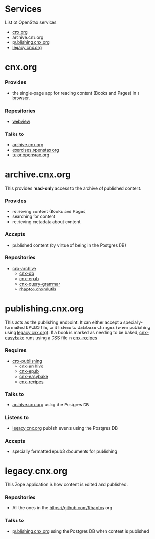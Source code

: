 # Services
List of OpenStax services
  - [cnx.org](#cnxorg)
  - [archive.cnx.org](#archivecnxorg)
  - [publishing.cnx.org](#publishingcnxorg)
  - [legacy.cnx.org](#legacycnxorg)

  # cnx.org

  ### Provides

  - the single-page app for reading content (Books and Pages) in a browser.


  ### Repositories
  - [webview](https://github.com/Connexions/webview)

  ### Talks to

  - [archive.cnx.org](#archivecnxorg)
  - [exercises.openstax.org](https://github.com/openstax/exercises)
  - [tutor.openstax.org](https://github.com/openstax/tutor)


  # archive.cnx.org

  This provides **read-only** access to the archive of published content.

  ### Provides

  - retrieving content (Books and Pages)
  - searching for content
  - retrieving metadata about content


  ### Accepts

  - published content (by virtue of being in the Postgres DB)


  ### Repositories

  - [cnx-archive](https://github.com/Connexions/cnx-archive)
    - [cnx-db](https://github.com/Connexions/cnx-db)
    - [cnx-epub](https://github.com/Connexions/cnx-epub)
    - [cnx-query-grammar](https://github.com/Connexions/cnx-query-grammar)
    - [rhaptos.cnxmlutils](https://github.com/Connexions/rhaptos.cnxmlutils)


  # publishing.cnx.org

  This acts as the publishing endpoint. It can either accept a specially-formatted EPUB3 file, or it listens to database changes (when publishing using [legacy.cnx.org](#legacycnxorg)). If a book is marked as needing to be baked, [cnx-easybake](https://github.com/Connexions/cnx-easybake) runs using a CSS file in [cnx-recipes](https://github.com/Connexions/cnx-recipes)

  ### Requires
  - [cnx-publishing](https://github.com/Connexions/cnx-publishing)
    - [cnx-archive](https://github.com/Connexions/cnx-archive)
    - [cnx-epub](https://github.com/Connexions/cnx-epub)
    - [cnx-easybake](https://github.com/Connexions/cnx-easybake)
    - [cnx-recipes](https://github.com/Connexions/cnx-recipes)

  ### Talks to
  - [archive.cnx.org](#archivecnxorg) using the Postgres DB

  ### Listens to
  - [legacy.cnx.org](#legacycnxorg) publish events using the Postgres DB

  ### Accepts
  - specially formatted epub3 documents for publishing


  # legacy.cnx.org

  This Zope application is how content is edited and published.

  ### Repositories
  - All the ones in the https://github.com/Rhaptos org

  ### Talks to
  - [publishing.cnx.org](#publishingcnxorg) using the Postgres DB when content is published
